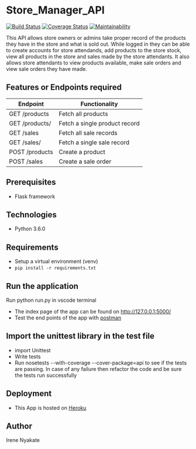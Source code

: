 # Store_Manager_API
[![Build Status](https://travis-ci.com/Irenyak1/Store-Manager.svg?branch=challenge_2)](https://travis-ci.com/Irenyak1/Store-Manager)
[![Coverage Status](https://coveralls.io/repos/github/Irenyak1/Store-Manager/badge.svg?branch=challenge_2)](https://coveralls.io/github/Irenyak1/Store-Manager?branch=challenge_2)
[![Maintainability](https://api.codeclimate.com/v1/badges/cec49797ac7dd6ce3290/maintainability)](https://codeclimate.com/github/Irenyak1/Store-Manager/maintainability)

This API  allows store owners or admins take proper record of the products they have in the store and what is sold out. While logged in they can be able to create accounts for store attendands, add products to the store stock, view all products in the store and sales made by the store attendants. It also allows store attendants to view products available, make sale orders and view sale orders they have made. 

##  Features or Endpoints required 
       
Endpoint | Functionality
-------- | -------------
GET /products | Fetch all products
GET /products/<productId> | Fetch a single product record
GET /sales | Fetch all sale records
GET /sales/<saleId> | Fetch a single sale record
POST /products | Create a product
POST /sales | Create a sale order

##  Prerequisites
* Flask framework

##  Technologies 
* Python 3.6.0

##  Requirements
* Setup a virtual environment (venv)
* `pip install -r requirements.txt`

##  Run the application
Run  python run.py in vscode terminal
* The index  page of the app can be found on  http://127.0.0.1:5000/
* Test the end points of the app with [postman](https://www.getpostman.com/collections/b755891b1e6fe378ba0a)

## Import the unittest library in the test file
* import Unittest
* Write tests
* Run nosetests  --with-coverage --cover-package=api to see if the tests are passing. In case of any failure then refactor the code and be sure the tests run successfully

## Deployment 
* This App is hosted on [Heroku](https://the-store-manager.herokuapp.com/)


## Author 
Irene Nyakate